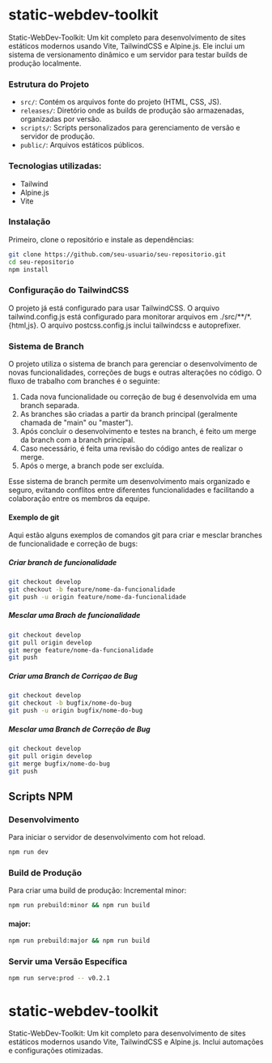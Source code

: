 # static-webdev-toolkit

Static-WebDev-Toolkit: Um kit completo para desenvolvimento de sites estáticos modernos usando Vite, TailwindCSS e Alpine.js.  Ele inclui um sistema de versionamento dinâmico e um servidor para testar builds de produção localmente.

### Estrutura do Projeto

- `src/`: Contém os arquivos fonte do projeto (HTML, CSS, JS).
- `releases/`: Diretório onde as builds de produção são armazenadas, organizadas por versão.
- `scripts/`: Scripts personalizados para gerenciamento de versão e servidor de produção.
- `public/`: Arquivos estáticos públicos.

### Tecnologias utilizadas:
- Tailwind
- Alpine.js
- Vite

### Instalação

Primeiro, clone o repositório e instale as dependências:

```bash
git clone https://github.com/seu-usuario/seu-repositorio.git
cd seu-repositorio
npm install
```

### Configuração do TailwindCSS

O projeto já está configurado para usar TailwindCSS. O arquivo tailwind.config.js está configurado para monitorar arquivos em ./src/**/*.{html,js}. O arquivo postcss.config.js inclui tailwindcss e autoprefixer.


### Sistema de Branch

O projeto utiliza o sistema de branch para gerenciar o desenvolvimento de novas funcionalidades, correções de bugs e outras alterações no código. O fluxo de trabalho com branches é o seguinte:

1. Cada nova funcionalidade ou correção de bug é desenvolvida em uma branch separada.
2. As branches são criadas a partir da branch principal (geralmente chamada de "main" ou "master").
3. Após concluir o desenvolvimento e testes na branch, é feito um merge da branch com a branch principal.
4. Caso necessário, é feita uma revisão do código antes de realizar o merge.
5. Após o merge, a branch pode ser excluída.

Esse sistema de branch permite um desenvolvimento mais organizado e seguro, evitando conflitos entre diferentes funcionalidades e facilitando a colaboração entre os membros da equipe.

#### Exemplo de git

Aqui estão alguns exemplos de comandos git para criar e mesclar branches de funcionalidade e correção de bugs:

##### Criar branch de funcionalidade

```bash
git checkout develop
git checkout -b feature/nome-da-funcionalidade
git push -u origin feature/nome-da-funcionalidade
```
##### Mesclar uma Brach de funcionalidade

```bash
git checkout develop
git pull origin develop
git merge feature/nome-da-funcionalidade
git push
```

##### Criar uma Branch de Corriçao de Bug

```bash
git checkout develop
git checkout -b bugfix/nome-do-bug
git push -u origin bugfix/nome-do-bug
```

##### Mesclar uma Branch de Correção de Bug

```bash
git checkout develop
git pull origin develop
git merge bugfix/nome-do-bug
git push
```


## Scripts NPM

### Desenvolvimento

Para iniciar o servidor de desenvolvimento com hot reload.

```bash
npm run dev
```

### Build de Produção

Para criar uma build de produção:
Incremental minor:

```bash
npm run prebuild:minor && npm run build
```

####  major:
```bash
npm run prebuild:major && npm run build
```

### Servir uma Versão Específica

```bash
npm run serve:prod -- v0.2.1
```
# static-webdev-toolkit
Static-WebDev-Toolkit: Um kit completo para desenvolvimento de sites estáticos modernos usando Vite, TailwindCSS e Alpine.js. Inclui automações e configurações otimizadas.
